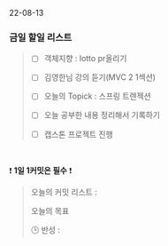 22-08-13
### 금일 할일 리스트


> - [ ]  객체지향 : lotto pr올리기
>
> - [ ]  김영한님 강의 듣기(MVC 2 1섹션)
>
> - [ ]  오늘의 Topick : 스프링 트렌젝션
>
> - [ ]  오늘 공부한 내용 정리해서 기록하기
>
> - [ ] 캡스톤 프로젝트 진행
>

<br/>

❗ **1일 1커밋은 필수** ❗
> 오늘의 커밋 리스트 :
>
> 오늘의 목표  
>
> 🕒 반성 :
>
>     
>

<br/>